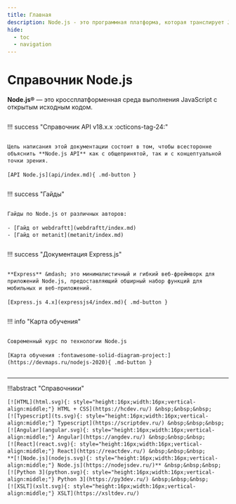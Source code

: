 ```yaml
---
title: Главная
description: Node.js - это программная платформа, которая транслирует JavaScript в машинный код, исполняемый на стороне сервера
hide:
  - toc
  - navigation
---
```


# Справочник Node.js

**Node.js®** — это кроссплатформенная среда выполнения JavaScript с открытым исходным кодом.

<div style="display: grid; grid-template-columns: repeat(auto-fill, minmax(300px, 1fr)); grid-column-gap: 30px; place-items: stretch;" markdown>

!!! success "Справочник API v18.x.x :octicons-tag-24:"

    Цель написания этой документации состоит в том, чтобы всесторонне объяснить **Node.js API** как с общепринятой, так и с концептуальной точки зрения.

    [API Node.js](api/index.md){ .md-button }

!!! success "Гайды"

    Гайды по Node.js от различных авторов:

    - [Гайд от webdraftt](webdraftt/index.md)
    - [Гайд от metanit](metanit/index.md)

!!! success "Документация Express.js"

    **Express** &mdash; это минималистичный и гибкий веб-фреймворк для приложений Node.js, предоставляющий обширный набор функций для мобильных и веб-приложений.

    [Express.js 4.x](expressjs4/index.md){ .md-button }

!!! info "Карта обучения"

    Современный курс по технологии Node.js

    [Карта обучения :fontawesome-solid-diagram-project:](https://devmaps.ru/nodejs-2020){ .md-button }

</div>

<!-- https://habr.com/ru/company/ruvds/blog/422893/ -->

---

!!!abstract "Справочники"

    [![HTML](html.svg){: style="height:16px;width:16px;vertical-align:middle;"} HTML + CSS](https://hcdev.ru/) &nbsp;&nbsp;&nbsp;
    [![Typescript](ts.svg){: style="height:16px;width:16px;vertical-align:middle;"} Typescript](https://scriptdev.ru/) &nbsp;&nbsp;&nbsp;
    [![Angular](angular.svg){: style="height:16px;width:16px;vertical-align:middle;"} Angular](https://angdev.ru/) &nbsp;&nbsp;&nbsp;
    [![React](react.svg){: style="height:16px;width:16px;vertical-align:middle;"} React](https://reactdev.ru/) &nbsp;&nbsp;&nbsp;
    **[![Node.js](nodejs.svg){: style="height:16px;width:16px;vertical-align:middle;"} Node.js](https://nodejsdev.ru/)** &nbsp;&nbsp;&nbsp;
    [![Python 3](python.svg){: style="height:16px;width:16px;vertical-align:middle;"} Python 3](https://py3dev.ru/) &nbsp;&nbsp;&nbsp;
    [![XSLT](xslt.svg){: style="height:16px;width:16px;vertical-align:middle;"} XSLT](https://xsltdev.ru/)
